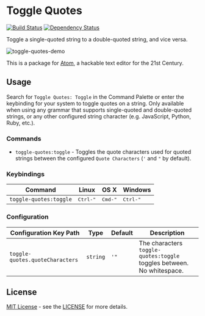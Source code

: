 # Toggle Quotes

[![Build Status](https://travis-ci.org/atom/toggle-quotes.svg?branch=master)](https://travis-ci.org/atom/toggle-quotes)
[![Dependency Status](https://david-dm.org/atom/toggle-quotes.svg)](https://david-dm.org/atom/toggle-quotes)

Toggle a single-quoted string to a double-quoted string, and vice versa.

![toggle-quotes-demo](https://f.cloud.github.com/assets/2988/1764634/c1098d1e-6729-11e3-88f4-73cc336c0173.gif)

This is a package for [Atom](https://atom.io), a hackable text editor for the 21st Century.

## Usage

Search for `Toggle Quotes: Toggle` in the Command Palette or enter the keybinding for your system to toggle quotes on a string. Only available when using any grammar that supports single-quoted and double-quoted strings, or any other configured string character (e.g. JavaScript, Python, Ruby, etc.).

### Commands

- `toggle-quotes:toggle` - Toggles the quote characters used for quoted strings between the configured `Quote Characters` (`'` and `"` by default).

### Keybindings

Command            | Linux  | OS X  | Windows
-------------------|--------|-------|----------
`toggle-quotes:toggle` | <kbd>Ctrl-"</kbd> | <kbd>Cmd-"</kbd> | <kbd>Ctrl-"</kbd>

### Configuration

Configuration Key Path      | Type | Default | Description
----------------------------|------|---------|------------
`toggle-quotes.quoteCharacters` | `string` | `'"` | The characters `toggle-quotes:toggle` toggles between. No whitespace.

## License

[MIT License](http://opensource.org/licenses/MIT) - see the [LICENSE](https://github.com/atom/toggle-quotes/blob/master/LICENSE.md) for more details.
